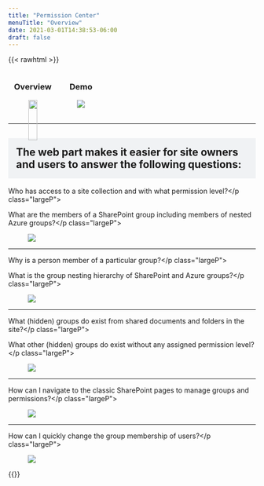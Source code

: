 ```yaml
---
title: "Permission Center"
menuTitle: "Overview"
date: 2021-03-01T14:38:53-06:00
draft: false
---
```

{{< rawhtml >}}
    <script>
        //add eventlistener to all images
        const openImage = (event) => {
            console.log(event.target);
            modal.style.display = "block";
            modalImg.src = event.target.src;
            }
        // Get the modal
        var modal = document.getElementById("myModal");
        // Get the image and insert it inside the modal - use its "alt" text as a caption
        var img = document.getElementById("myImg");
        var modalImg = document.getElementById("img01");
        var captionText = document.getElementById("caption");
        // Get the <span> element that closes the modal
        var span = document.getElementsByClassName("close")[0];
        // When the user clicks on <span> (x), close the modal
        span.onclick = function() { 
            modal.style.display = "none";
        }
    </script>
    <!-- body -->
    <!-- first section -->
    <div style="display:flex;">
        <div style="text-align:center;">
            <h3>Overview</h3>
            <figure>
                <a href="https://hugo-netlifycms-test-site.netlify.app/images/Overview.png" data-featherlight="image">
                    <img src="/images/Overview.png" style="width:94%;"/>
                </a>
            </figure>
        </div>
        <div style="text-align:center;">
            <h3>Demo</h3>
            <figure>
                <a href="https://hugo-netlifycms-test-site.netlify.app/images/Overview.gif" data-featherlight="image">
                    <img src="/images/Overview.gif" />
                </a>
            </figure>
        </div>
    </div>
    <hr>
    <!-- other sections -->
    <h2 style="background-color:#F0F2F4;padding:1rem;">The web part makes it easier for site owners and users to answer the following questions:</h2>
    <div class="imageTextContainer">
        <div class="imageText">
            <p class="largeP">Who has access to a site collection and with what permission level?</p class="largeP">
            <p class="largeP">What are the members of a SharePoint group including members of nested Azure groups?</p class="largeP">
        </div>
        <div style="flex-shrink:0;">
            <figure class="right300">
                <a href="https://hugo-netlifycms-test-site.netlify.app/images/01.png" data-featherlight="image">
                    <img src="/images/01.gif" />
                </a>
            </figure>
        </div>
    </div>
    <hr>
    <div class="imageTextContainer">
        <div class="imageText">
            <p class="largeP">Why is a person member of a particular group?</p class="largeP">
            <p class="largeP">What is the group nesting hierarchy of SharePoint and Azure groups?</p class="largeP">
        </div>
        <div style="flex-shrink:0;">
            <figure>
                <img class="myImg" onClick="openImage(event)" src="/images/02.png" />
            </figure>
        </div>
    </div>
    <hr>
    <div class="imageTextContainer">
        <div class="imageText">
            <p class="largeP">What (hidden) groups do exist from shared documents and folders in the site?</p class="largeP">
            <p class="largeP">What other (hidden) groups do exist without any assigned permission level?</p class="largeP">
        </div>
        <div style="flex-shrink:0;">
            <figure>
                <img class="myImg" onClick="openImage(event)" src="/images/03.png" />
            </figure>
        </div>
    </div>
    <hr>
    <div class="imageTextContainer">
        <div class="imageText">
            <p class="largeP">How can I navigate to the classic SharePoint pages to manage groups and permissions?</p class="largeP">
        </div>
        <div style="flex-shrink:0;">
            <figure>
                <img class="myImg" onClick="openImage(event)" src="/images/04.png" />
            </figure>
        </div>
    </div>
    <hr>
    <div class="imageTextContainer">
        <div class="imageText">
            <p class="largeP">How can I quickly change the group membership of users?</p class="largeP">
        </div>
        <div style="flex-shrink:0;">
            <figure>
                <img class="myImg" onClick="openImage(event)" src="/images/05.png" style="max-width:600px"/>
            </figure>
        </div>
    </div>
{{</rawhtml >}}
